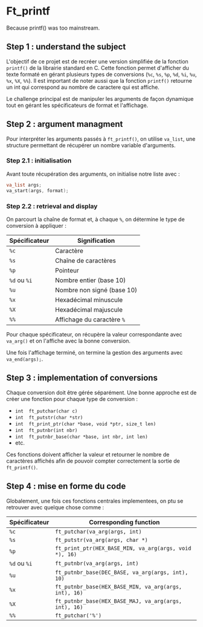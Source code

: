 # Ft_printf

Because printf() was too mainstream.

## Step 1 : understand the subject

L'objectif de ce projet est de recréer une version simplifiée de la fonction `printf()` de la librairie standard en C. Cette fonction permet d'afficher du texte formaté en gérant plusieurs types de conversions (`%c`, `%s`, `%p`, `%d`, `%i`, `%u`, `%x`, `%X`, `%%`). Il est important de noter aussi que la fonction `printf()` retourne un int qui correspond au nombre de caractere qui est affiche.

Le challenge principal est de manipuler les arguments de façon dynamique tout en gérant les spécificateurs de format et l'affichage.

## Step 2 : argument managment

Pour interpréter les arguments passés à `ft_printf()`, on utilise `va_list`, une structure permettant de récupérer un nombre variable d'arguments.

### Step 2.1 : initialisation

Avant toute récupération des arguments, on initialise notre liste avec :

```c
va_list args;
va_start(args, format);
```

### Step 2.2 : retrieval and display

On parcourt la chaîne de format et, à chaque `%`, on détermine le type de conversion à appliquer :

| Spécificateur | Signification              |
| ------------- | -------------------------- |
| `%c`          | Caractère                  |
| `%s`          | Chaîne de caractères       |
| `%p`          | Pointeur                   |
| `%d` ou `%i`  | Nombre entier (base 10)    |
| `%u`          | Nombre non signé (base 10) |
| `%x`          | Hexadécimal minuscule      |
| `%X`          | Hexadécimal majuscule      |
| `%%`          | Affichage du caractère `%` |

Pour chaque spécificateur, on récupère la valeur correspondante avec `va_arg()` et on l'affiche avec la bonne conversion.

Une fois l'affichage terminé, on termine la gestion des arguments avec `va_end(args);`.

## Step 3 : implementation of conversions

Chaque conversion doit être gérée séparément. Une bonne approche est de créer une fonction pour chaque type de conversion :

- `int	ft_putchar(char c)`
- `int	ft_putstr(char *str)`
- `int	ft_print_ptr(char *base, void *ptr, size_t len)`
- `int	ft_putnbr(int nbr)`
- `int	ft_putnbr_base(char *base, int nbr, int len)`
- etc.

Ces fonctions doivent afficher la valeur et retourner le nombre de caractères affichés afin de pouvoir compter correctement la sortie de `ft_printf()`.

## Step 4 : mise en forme du code

Globalement, une fois ces fonctions centrales implementees, on ptu se retrouver avec quelque chose comme :

| Spécificateur | Corresponding function     |
| ------------- | -------------------------- |
| `%c`          | `ft_putchar(va_arg(args, int)` |
| `%s`          | `ft_putstr(va_arg(args, char *)` |
| `%p`          | `ft_print_ptr(HEX_BASE_MIN, va_arg(args, void *), 16)` |
| `%d` ou `%i`  | `ft_putnbr(va_arg(args, int)` |
| `%u`          | `ft_putnbr_base(DEC_BASE, va_arg(args, int), 10)` |
| `%x`          | `ft_putnbr_base(HEX_BASE_MIN, va_arg(args, int), 16)` |
| `%X`          | `ft_putnbr_base(HEX_BASE_MAJ, va_arg(args, int), 16)` |
| `%%`          | `ft_putchar('%')` |


